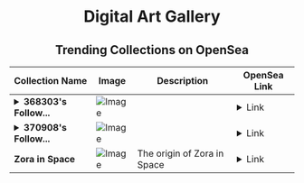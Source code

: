 <div align="center">

# Digital Art Gallery

## Trending Collections on OpenSea

| Collection Name                       | Image                                                                                     | Description                       | OpenSea Link                                                                                          |
|---------------------------------------|-------------------------------------------------------------------------------------------|-----------------------------------|--------------------------------------------------------------------------------------------------------|
| **<details><summary>368303's Follow...</summary>368303's Follower</details>** | ![Image](https://i.seadn.io/s/raw/files/19f9f090920392cc3650cbdf4361755b.png?w=500&auto=format?w=200&auto=format) |  | <details><summary>Link</summary>[368303's Follower](https://opensea.io/collection/368303-s-follower)</details> |
| **<details><summary>370908's Follow...</summary>370908's Follower</details>** | ![Image](https://i.seadn.io/s/raw/files/19f9f090920392cc3650cbdf4361755b.png?w=500&auto=format?w=200&auto=format) |  | <details><summary>Link</summary>[370908's Follower](https://opensea.io/collection/370908-s-follower)</details> |
| **Zora in Space** | ![Image](https://i.seadn.io/s/raw/files/37e8d11a5c7694bf8f2e9d28f3f75087.jpg?w=500&auto=format?w=200&auto=format) | The origin of Zora in Space | <details><summary>Link</summary>[Zora in Space](https://opensea.io/collection/zora-in-space-3)</details> |

</div>